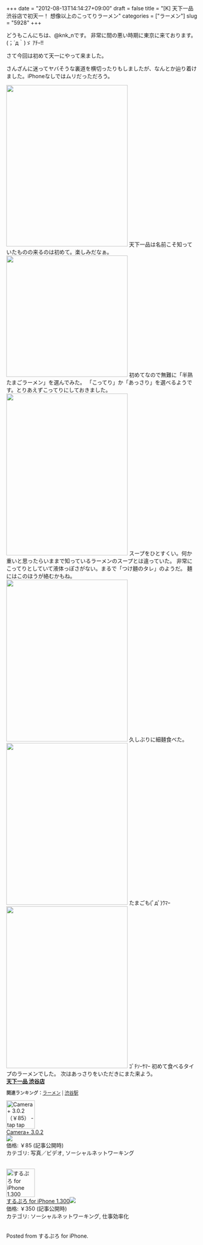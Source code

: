 +++
date = "2012-08-13T14:14:27+09:00"
draft = false
title = "[K] 天下一品 渋谷店で初天一！ 想像以上のこってりラーメン"
categories = ["ラーメン"]
slug = "5928"
+++

どうもこんにちは、@knk_nです。
非常に間の悪い時期に東京に来ております。(；´д｀)ゞ ｱﾁｰ!!

さて今回は初めて天一にやって来ました。

<!--more-->
さんざんに迷ってヤバそうな裏道を横切ったりもしましたが、なんとか辿り着けました。iPhoneなしではムリだっただろう。

<img width="320" height="426" src="http://knk-n.com.s3-website-ap-northeast-1.amazonaws.com/images/2012/08/slooProImg_20120813141412.jpg" alt="" class="slooProImg" />
天下一品は名前こそ知っていたものの来るのは初めて。楽しみだなぁ。



<img alt="" src="http://knk-n.com.s3-website-ap-northeast-1.amazonaws.com/images/2012/08/slooProImg_20120813141358.jpg" width="320" height="320" class="slooProImg" />
初めてなので無難に「半熟たまごラーメン」を選んでみた。
「こってり」か「あっさり」を選べるようです。とりあえずこってりにしておきました。


<img alt="" src="http://knk-n.com.s3-website-ap-northeast-1.amazonaws.com/images/2012/08/slooProImg_20120813141344.jpg" width="320" height="427" class="slooProImg" />
スープをひとすくい。何か重いと思ったらいままで知っているラーメンのスープとは違っていた。
非常にこってりとしていて液体っぽさがない。まるで「つけ麺のタレ」のようだ。
麺にはこのほうが絡むかもね。

<img alt="" src="http://knk-n.com.s3-website-ap-northeast-1.amazonaws.com/images/2012/08/slooProImg_20120813141326.jpg" width="320" height="427" class="slooProImg" />
久しぶりに細麺食べた。

<img alt="" src="http://knk-n.com.s3-website-ap-northeast-1.amazonaws.com/images/2012/08/slooProImg_20120813141302.jpg" width="320" height="427" class="slooProImg" />
たまごも(ﾟдﾟ)ｳﾏｰ

<img alt="" src="http://knk-n.com.s3-website-ap-northeast-1.amazonaws.com/images/2012/08/slooProImg_20120813141243.jpg" width="320" height="427" class="slooProImg" />
ｺﾞﾁｿｰｻﾏｰ
初めて食べるタイプのラーメンでした。
次はあっさりをいただきにまた来よう。

<div><strong><a href="http://tabelog.com/tokyo/A1303/A130301/13019266/" target="_blank">天下一品 渋谷店</a></strong><br><script src="http://tabelog.com/badge/google_badge?rcd=13019266" type="text/javascript" charset="utf-8"></script></div><p style="color:#444444; font-size:12px;"><strong>関連ランキング：</strong><a href="http://tabelog.com/ramen/">ラーメン</a> | <a href="http://tabelog.com/tokyo/A1303/A130301/R4698/">渋谷駅</a></p>

<table class="appstorehelper"><a href="http://click.linksynergy.com/fs-bin/stat?id=48HB7K3zmMg&offerid=94348&type=3&subid=0&tmpid=2192&RD_PARM1=http%253A%252F%252Fitunes.apple.com%252Fjp%252Fapp%252Fcamera%252B%252Fid329670577%253Fmt%253D8%2526uo%253D4%2526partnerId%253D30" target="new"><img class="appstorehelper_appicn" width="75" height="75" src="http://a3.mzstatic.com/us/r1000/110/Purple/v4/68/4c/7f/684c7fb6-d903-dc7d-9528-e5520ac8092a/mzm.jszhtrie.175x175-75.png" alt="Camera+ 3.0.2（￥85） - tap tap tap - tap tap tap LLC"></a><div class="appstorehelper_text"><a href="http://click.linksynergy.com/fs-bin/stat?id=48HB7K3zmMg&offerid=94348&type=3&subid=0&tmpid=2192&RD_PARM1=http%253A%252F%252Fitunes.apple.com%252Fjp%252Fapp%252Fcamera%252B%252Fid329670577%253Fmt%253D8%2526uo%253D4%2526partnerId%253D30" target="new">Camera+ 3.0.2</a><br><a href="http://click.linksynergy.com/fs-bin/stat?id=48HB7K3zmMg&offerid=94348&type=3&subid=0&tmpid=2192&RD_PARM1=http%253A%252F%252Fitunes.apple.com%252Fjp%252Fapp%252Fcamera%252B%252Fid329670577%253Fmt%253D8%2526uo%253D4%2526partnerId%253D30" target="itunes_store"><img class="appstorehelper_icn" src="http://ax.phobos.apple.com.edgesuite.net/ja_jp/images/web/linkmaker/badge_appstore-sm.gif" ></a><br>価格: ￥85 (記事公開時)<br>カテゴリ: 写真／ビデオ, ソーシャルネットワーキング<br></div></table>

<table class="appstorehelper"><a href="http://click.linksynergy.com/fs-bin/stat?id=48HB7K3zmMg&offerid=94348&type=3&subid=0&tmpid=2192&RD_PARM1=http%253A%252F%252Fitunes.apple.com%252Fjp%252Fapp%252Fsurupuro-for-iphone%252Fid436676299%253Fmt%253D8%2526uo%253D4%2526partnerId%253D30" target="new"><img class="appstorehelper_appicn" width="75" height="75" src="http://a1.mzstatic.com/us/r1000/103/Purple/v4/22/ff/d4/22ffd4b1-e475-3d34-63fc-035575806582/mzl.xejvrijs.175x175-75.jpg" alt="するぷろ for iPhone 1.300（￥350） - Gachatech - isshin"></a><div class="appstorehelper_text"><a href="http://click.linksynergy.com/fs-bin/stat?id=48HB7K3zmMg&offerid=94348&type=3&subid=0&tmpid=2192&RD_PARM1=http%253A%252F%252Fitunes.apple.com%252Fjp%252Fapp%252Fsurupuro-for-iphone%252Fid436676299%253Fmt%253D8%2526uo%253D4%2526partnerId%253D30" target="new">するぷろ for iPhone 1.300</a><a href="http://click.linksynergy.com/fs-bin/stat?id=48HB7K3zmMg&offerid=94348&type=3&subid=0&tmpid=2192&RD_PARM1=http%253A%252F%252Fitunes.apple.com%252Fjp%252Fapp%252Fsurupuro-for-iphone%252Fid436676299%253Fmt%253D8%2526uo%253D4%2526partnerId%253D30" target="itunes_store"><img class="appstorehelper_icn" src="http://ax.phobos.apple.com.edgesuite.net/ja_jp/images/web/linkmaker/badge_appstore-sm.gif" ></a><br>価格: ￥350 (記事公開時)<br>カテゴリ: ソーシャルネットワーキング, 仕事効率化<br></div></table>  Posted from するぷろ for iPhone.
